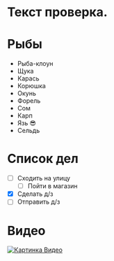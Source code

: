 # Текст проверка.

# Рыбы
* Рыба-клоун
* Щука
* Карась
* Корюшка
* Окунь
* Форель
* Сом
* Карп
* Язь :sunglasses:
* Сельдь


# Список дел
* [ ] Сходить на улицу
    * [ ] Пойти в магазин
* [X] Сделать д/з
* [ ] Отправить д/з

# Видео
[![Картинка Видео](https://bipbap.ru/wp-content/uploads/2017/04/krasivye_kollazh_na_temu_prirody_1920x1200.jpg)](https://youtu.be/8ZzmUeoGR3w?t=14)